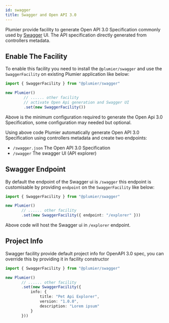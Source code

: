 ```yaml
---
id: swagger
title: Swagger and Open API 3.0
---
```


Plumier provide facility to generate Open API 3.0 Specification commonly used by [Swagger](https://swagger.io/) UI. The API specification directly generated from controllers metadata. 

## Enable The Facility 
To enable this facility you need to install the `@plumier/swagger` and use the `SwaggerFacility` on existing Plumier application like below: 

```typescript
import { SwaggerFacility } from "@plumier/swagger"

new Plumier()
        // ...... other facility
        // activate Open Api generation and Swagger UI
        .set(new SwaggerFacility())
```

Above is the minimum configuration required to generate the Open Api 3.0 Specification, some configuration may needed but optional. 

Using above code Plumier automatically generate Open API 3.0 Specification using controllers metadata and create two endpoints: 

* `/swagger.json`  The Open API 3.0 Specification 
* `/swagger` The swagger UI  (API explorer)

## Swagger Endpoint
By default the endpoint of the Swagger ui is `/swagger` this endpoint is customisable by providing `endpoint` on the `SwaggerFacility` like below: 

 ```typescript
import { SwaggerFacility } from "@plumier/swagger"

new Plumier()
        // ...... other facility
        .set(new SwaggerFacility({ endpoint: "/explorer" }))
```

Above code will host the Swagger ui in `/explorer` endpoint.

## Project Info 
Swagger facility provide default project info for OpenAPI 3.0 spec, you can override this by providing it in facility constructor 

 ```typescript
import { SwaggerFacility } from "@plumier/swagger"

new Plumier()
        // ...... other facility
        .set(new SwaggerFacility({ 
            info: { 
                title: "Pet Api Explorer", 
                version: "1.0.0", 
                description: "Lorem ipsum" 
            } 
        }))
```